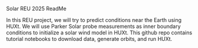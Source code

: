 Solar REU 2025 ReadMe

In this REU project, we will try to predict conditions near the Earth using HUXt. We will use Parker Solar probe measurements as inner boundary conditions to initialize a solar wind model in HUXt. 
This github repo contains tutorial notebooks to download data, generate orbits, and run HUXt. 
